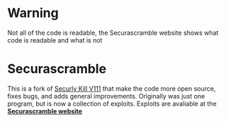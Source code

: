 # Warning

Not all of the code is readable, the Securascramble website shows what code is readable and what is not

# Securascramble

This is a fork of [Securly Kill V111](https://github.com/zek-c/Securly-Kill-V111) that make the code more open source, fixes bugs, and adds general improvements. Originally was just one program, but is now a collection of exploits. Exploits are avaliable at the **[Securascramble website](https://epicminer256.github.io/Securascramble/)**
